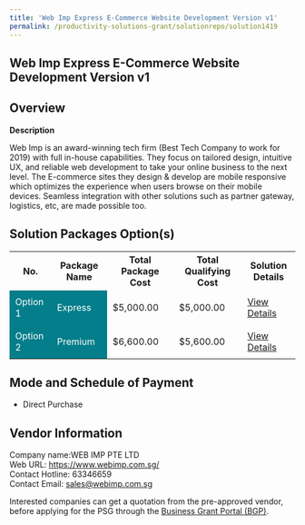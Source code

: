 ```yaml
---
title: 'Web Imp Express E-Commerce Website Development Version v1'
permalink: /productivity-solutions-grant/solutionrepo/solution1419
---
```


## Web Imp Express E-Commerce Website Development Version v1

## Overview

**Description**

Web Imp is an award-winning tech firm (Best Tech Company to work for 2019) with full in-house capabilities. They focus on tailored design, intuitive UX, and reliable web development to take your online business to the next level. The E-commerce sites they design & develop are mobile responsive which optimizes the experience when users browse on their mobile devices. Seamless integration with other solutions such as partner gateway, logistics, etc, are made possible too.

## Solution Packages Option(s)

<table>
<tr>
<th><b>No.</b></th>
<th><b>Package Name</b></th>
<th><b>Total Package Cost</b></th>
<th><b>Total Qualifying Cost</b></th>
<th><b>Solution Details</b></th>
</tr>
<tr>
<td style='padding: 10px; background-color: #037E8A; color: #FFFFFF;'>Option 1</td>
<td style='padding: 10px; background-color: #037E8A; color: #FFFFFF;'>Express</td>
<td style='padding: 10px;'>$5,000.00</td>
<td style='padding: 10px;'>$5,000.00</td>
<td style='padding: 10px;'><a href='/images/psg/WEB_IMP_Web_Imp_Express_ECommerce_Website_Development_Verv1_Desensitised_Annex3_Part1.pdf' target='_blank'>View Details</a></td>
</tr>
<tr>
<td style='padding: 10px; background-color: #037E8A; color: #FFFFFF;'>Option 2</td>
<td style='padding: 10px; background-color: #037E8A; color: #FFFFFF;'>Premium</td>
<td style='padding: 10px;'>$6,600.00</td>
<td style='padding: 10px;'>$5,600.00</td>
<td style='padding: 10px;'><a href='/images/psg/WEB_IMP_Web_Imp_Express_ECommerce_Website_Development_Verv1_Desensitised_Annex3_Part2.pdf' target='_blank'>View Details</a></td>
</tr>
</table>

## Mode and Schedule of Payment

 - Direct Purchase

## Vendor Information

 Company name:WEB IMP PTE LTD<br>Web URL: https://www.webimp.com.sg/ <br>Contact Hotline: 63346659 <br>Contact Email: sales@webimp.com.sg 

Interested companies can get a quotation from the pre-approved vendor, before applying for the PSG through the <a href='https://www.businessgrants.gov.sg/' target='_blank' rel='noopener'>Business Grant Portal (BGP)</a>.

<script src="/jquery/resize-tables.js"></script>
